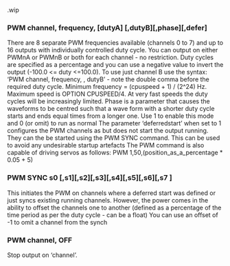 .wip


### PWM channel, frequency, [dutyA] [,dutyB][,phase][,defer]

There are 8 separate PWM frequencies available (channels 0 to 7) and up to 16 outputs with individually controlled duty cycle. You can output on either PWMnA or PWMnB or both for each channel - no restriction. Duty cycles are specified as a percentage and you can use a negative value to invert the output (-100.0 <= duty <=100.0). To use just channel B use the syntax: ‘PWM channel, frequency, , dutyB’ - note the double comma before the required duty cycle. Minimum frequency = (cpuspeed + 1) / (2^24) Hz. Maximum speed is OPTION CPUSPEED/4. At very fast speeds the duty cycles will be increasingly limited. Phase is a parameter that causes the waveforms to be centred such that a wave form with a shorter duty cycle starts and ends equal times from a longer one. Use 1 to enable this mode and 0 (or omit) to run as normal The parameter ‘deferredstart’ when set to 1 configures the PWM channels as but does not start the output running. They can the be started using the PWM SYNC command. This can be used to avoid any undesirable startup artefacts The PWM command is also capable of driving servos as follows: PWM 1,50,(position_as_a_percentage * 0.05 + 5)

### PWM SYNC s0 [,s1][,s2][,s3][,s4][,s5][,s6][,s7 ]

This initiates the PWM on channels where a deferred start was defined or just syncs existing running channels. However, the power comes in the ability to offset the channels one to another (defined as a percentage of the time period as per the duty cycle - can be a float) You can use an offset of -1 to omit a channel from the synch

### PWM channel, OFF

Stop output on ‘channel’.
